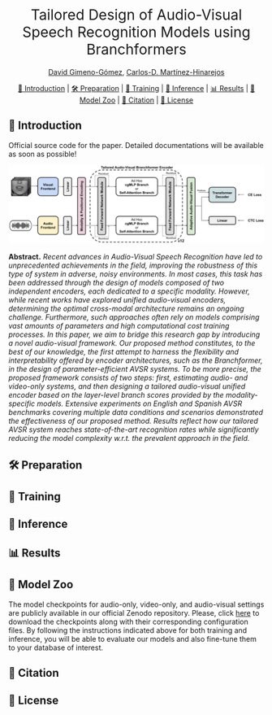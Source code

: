 <h1 align="center"><span style="font-weight:normal">Tailored Design of Audio-Visual<br />Speech Recognition Models using Branchformers</h1>  

  <div align="center">
    
[David Gimeno-Gómez](https://scholar.google.es/citations?user=DVRSla8AAAAJ&hl=en), [Carlos-D. Martínez-Hinarejos](https://scholar.google.es/citations?user=M_EmUoIAAAAJ&hl=en)
</div>

<div align="center">
  
[📘 Introduction](#intro) |
[🛠️ Preparation](#preparation) |
[💪 Training](#training) |
[🔮 Inference](#inference) |
[📊 Results](#results) |
[🦒 Model Zoo](#modelzoo) |
[📖 Citation](#citation) |
[📝 License](#license)
</div>

## <a name="intro"></a> 📘 Introduction

Official source code for the paper. Detailed documentations will be available as soon as possible!

<div align="center"> <img src="docs/tailored_arch.png"> </div>

**Abstract.** _Recent advances in Audio-Visual Speech Recognition have led to unprecedented achievements in the field, improving the robustness of this type of system in adverse, noisy environments. In most cases, this task has been addressed through the design of models composed of two independent encoders, each dedicated to a specific modality. However, while recent works have explored unified audio-visual encoders, determining the optimal cross-modal architecture remains an ongoing challenge. Furthermore, such approaches often rely on models comprising vast amounts of parameters and high computational cost training processes. In this paper, we aim to bridge this research gap by introducing a novel audio-visual framework. Our proposed method constitutes, to the best of our knowledge, the first attempt to harness the flexibility and interpretability offered by encoder architectures, such as the Branchformer, in the design of parameter-efficient AVSR systems. To be more precise, the proposed framework consists of two steps: first, estimating audio- and video-only systems, and then designing a tailored audio-visual unified encoder based on the layer-level branch scores provided by the modality-specific models. Extensive experiments on English and Spanish AVSR benchmarks covering multiple data conditions and scenarios demonstrated the effectiveness of our proposed method. Results reflect how our tailored AVSR system reaches state-of-the-art recognition rates while significantly reducing the model complexity w.r.t. the prevalent approach in the field._


## <a name="preparation"></a> 🛠️ Preparation

## <a name="training"></a> 💪 Training

## <a name="inference"></a> 🔮 Inference

## <a name="results"></a> 📊 Results

## <a name="modelzoo"></a> 🦒 Model Zoo

The model checkpoints for audio-only, video-only, and audio-visual settings are publicly available in our official Zenodo repository. Please, click [here](https://zenodo.org/records/11441180]) to download the checkpoints along with their corresponding configuration files. By following the instructions indicated above for both training and inference, you will be able to evaluate our models and also fine-tune them to your database of interest.

## <a name="citation"></a> 📖 Citation

## <a name="license"></a> 📝 License
